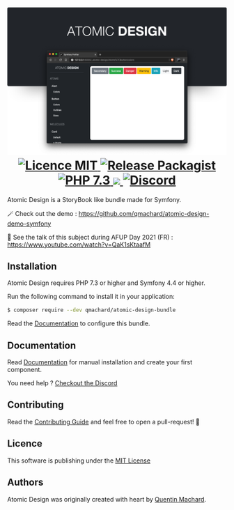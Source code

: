 <h1 align="center">
    <img src="./src/Resources/doc/atomic-design-banner.png" alt="atomic-design" />
    <br />
    <a href="./LICENSE.md" title="Licence MIT">
        <img src="https://img.shields.io/packagist/l/qmachard/atomic-design-bundle" alt="Licence MIT" />
    </a>
    <a href="https://packagist.org/packages/qmachard/atomic-design-bundle" title="Packagist">
        <img src="https://img.shields.io/packagist/v/qmachard/atomic-design-bundle" alt="Release Packagist" />
    </a>
    <a href="https://packagist.org/packages/qmachard/atomic-design-bundle" title="PHP 7.3">
        <img src="https://img.shields.io/packagist/php-v/qmachard/atomic-design-bundle" alt="PHP 7.3" />
    </a>
    <a href="https://github.com/qmachard/atomic-design-bundle/actions/workflows/tests.yml" title="Tests">
        <img src="https://img.shields.io/github/workflow/status/qmachard/atomic-design-bundle/Tests" />
    </a>
    <a href="https://discord.com/invite/TzyhKGFRKM" title="Discord">
        <img alt="Discord" src="https://img.shields.io/discord/857610795771494401?label=discord">
    </a>
</h1>

Atomic Design is a StoryBook like bundle made for Symfony.

🪄 Check out the demo : https://github.com/qmachard/atomic-design-demo-symfony

🎥 See the talk of this subject during AFUP Day 2021 (FR) : https://www.youtube.com/watch?v=QaK1sKtaafM

Installation
------------

Atomic Design requires PHP 7.3 or higher and Symfony 4.4 or higher.

Run the following command to install it in your application:

```bash
$ composer require --dev qmachard/atomic-design-bundle
```

Read the [Documentation](src/Resources/doc/index.rst) to configure this bundle.

Documentation
-------------

Read [Documentation](src/Resources/doc/index.rst) for manual installation and create your first component.

You need help ? [Checkout the Discord](https://discord.com/invite/TzyhKGFRKM)

Contributing
------------

Read the [Contributing Guide](CONTRIBUTING.md) and feel free to open a pull-request! 🍻

Licence
-------

This software is publishing under the [MIT License](LICENSE.md)

Authors
-------

Atomic Design was originally created with heart by [Quentin Machard](https://twitter.com/quentinmachard).

